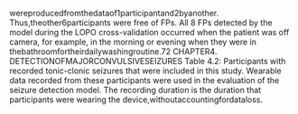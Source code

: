 wereproducedfromthedataof1participantand2byanother. Thus,theother6participants
were free of FPs. All 8 FPs detected by the model during the LOPO cross-validation occurred
when the patient was off camera, for example, in the morning or evening when they were in
thebathroomfortheirdailywashingroutine.72 CHAPTER4. DETECTIONOFMAJORCONVULSIVESEIZURES
Table 4.2: Participants with recorded tonic-clonic seizures that were included in this study.
Wearable data recorded from these participants were used in the evaluation of the seizure
detection model. The recording duration is the duration that participants were wearing the
device,withoutaccountingfordataloss.
